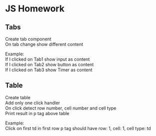 # JS Homework

## Tabs

Create tab component  
On tab change show different content

Example:  
If I clicked on Tab1 show input as content  
If I clicked on Tab2 show button as content  
If I clicked on Tab3 show Timer as content

## Table

Create table  
Add only one click handler  
On click detect row number, cell number and cell type  
Print result in p tag above table

Example:  
Click on first td in first row
p tag should have row: 1, cell: 1, cell type: td
